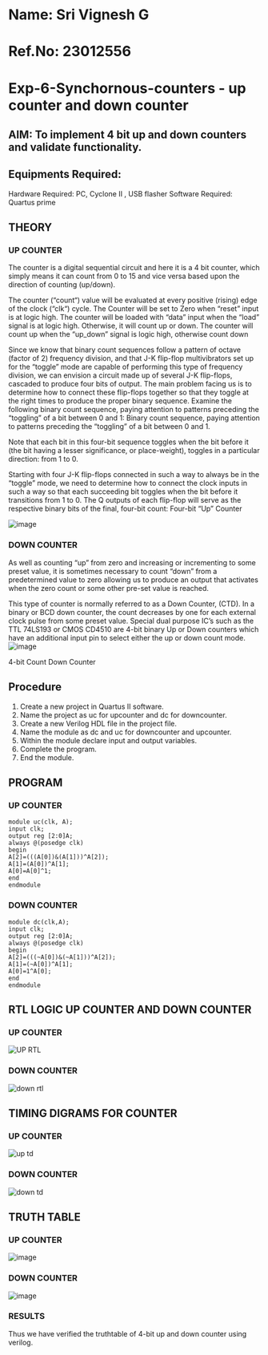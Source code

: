 # Name: Sri Vignesh G
# Ref.No: 23012556 

# Exp-6-Synchornous-counters - up counter and down counter 
## AIM: To implement 4 bit up and down counters and validate functionality.
## Equipments Required:
Hardware Required: PC, Cyclone II , USB flasher
Software Required: Quartus prime
## THEORY 

### UP COUNTER 
The counter is a digital sequential circuit and here it is a 4 bit counter, which simply means it can count from 0 to 15 and vice versa based upon the direction of counting (up/down). 

The counter (“count“) value will be evaluated at every positive (rising) edge of the clock (“clk“) cycle.
The Counter will be set to Zero when “reset” input is at logic high.
The counter will be loaded with “data” input when the “load” signal is at logic high. Otherwise, it will count up or down.
The counter will count up when the “up_down” signal is logic high, otherwise count down

Since we know that binary count sequences follow a pattern of octave (factor of 2) frequency division, and that J-K flip-flop multivibrators set up for the “toggle” mode are capable of performing this type of frequency division, we can envision a circuit made up of several J-K flip-flops, cascaded to produce four bits of output.
The main problem facing us is to determine how to connect these flip-flops together so that they toggle at the right times to produce the proper binary sequence.
Examine the following binary count sequence, paying attention to patterns preceding the “toggling” of a bit between 0 and 1:
Binary count sequence, paying attention to patterns preceding the “toggling” of a bit between 0 and 1.

Note that each bit in this four-bit sequence toggles when the bit before it (the bit having a lesser significance, or place-weight), toggles in a particular direction: from 1 to 0.

Starting with four J-K flip-flops connected in such a way to always be in the “toggle” mode, we need to determine how to connect the clock inputs in such a way so that each succeeding bit toggles when the bit before it transitions from 1 to 0.
The Q outputs of each flip-flop will serve as the respective binary bits of the final, four-bit count:
Four-bit “Up” Counter

![image](https://user-images.githubusercontent.com/36288975/169644758-b2f4339d-9532-40c5-af40-8f4f8c942e2c.png)

### DOWN COUNTER 

As well as counting “up” from zero and increasing or incrementing to some preset value, it is sometimes necessary to count “down” from a predetermined value to zero allowing us to produce an output that activates when the zero count or some other pre-set value is reached.

This type of counter is normally referred to as a Down Counter, (CTD). In a binary or BCD down counter, the count decreases by one for each external clock pulse from some preset value. Special dual purpose IC’s such as the TTL 74LS193 or CMOS CD4510 are 4-bit binary Up or Down counters which have an additional input pin to select either the up or down count mode.
![image](https://user-images.githubusercontent.com/36288975/169644844-1a14e123-7228-4ed8-81a9-eb937dff4ac8.png)


4-bit Count Down Counter

## Procedure
1. Create a new project in Quartus II software.
2. Name the project as uc for upcounter and dc for downcounter.
3. Create a new Verilog HDL file in the project file.
4. Name the module as dc and uc for downcounter and upcounter.
5. Within the module declare input and output variables.
6. Complete the program.
7. End the module.

## PROGRAM 
### UP COUNTER
```
module uc(clk, A);
input clk;
output reg [2:0]A;
always @(posedge clk)
begin
A[2]=(((A[0])&(A[1]))^A[2]);
A[1]=(A[0])^A[1];
A[0]=A[0]^1;
end
endmodule
```
### DOWN COUNTER
```
module dc(clk,A);
input clk;
output reg [2:0]A;
always @(posedge clk)
begin
A[2]=(((~A[0])&(~A[1]))^A[2]);
A[1]=(~A[0])^A[1];
A[0]=1^A[0];
end
endmodule
```

## RTL LOGIC UP COUNTER AND DOWN COUNTER  
### UP COUNTER
![UP RTL](https://github.com/SriVignesh-G/Exp-6-Synchornous-counters-/assets/147576510/c10dcafc-09a7-48d8-9812-fc4f21cb1c10)
### DOWN COUNTER
![down rtl](https://github.com/SriVignesh-G/Exp-6-Synchornous-counters-/assets/147576510/0c1de3df-898d-4615-a517-1c60c5447608)

## TIMING DIGRAMS FOR COUNTER  
### UP COUNTER
![up td](https://github.com/SriVignesh-G/Exp-6-Synchornous-counters-/assets/147576510/e0283351-7f9e-4129-b05a-316b2b059235)
### DOWN COUNTER
![down td](https://github.com/SriVignesh-G/Exp-6-Synchornous-counters-/assets/147576510/d4a1ac80-4851-44de-8ccf-1bc43504a2a2)

## TRUTH TABLE
### UP COUNTER
![image](https://github.com/SriVignesh-G/Exp-6-Synchornous-counters-/assets/147576510/2f77f8ca-4443-4c8e-9f69-680184ad8ac5)

### DOWN COUNTER
![image](https://github.com/SriVignesh-G/Exp-6-Synchornous-counters-/assets/147576510/2e31460a-f88f-4a40-b90d-f01aa07c62f8)


### RESULTS 
Thus we have verified the truthtable of 4-bit up and down counter using verilog.
